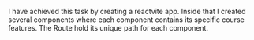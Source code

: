 I have achieved this task by creating a reactvite app. Inside that I created several components where each component contains its specific course features. The Route hold its unique path for each component. 

